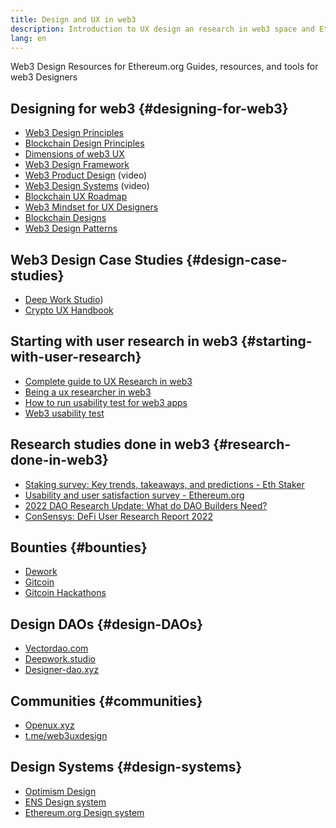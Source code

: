 ```yaml
---
title: Design and UX in web3
description: Introduction to UX design an research in web3 space and Ethereum 
lang: en
---
```


Web3 Design Resources for Ethereum.org
Guides, resources, and tools for web3 Designers

## Designing for web3 {#designing-for-web3}

- [Web3 Design Principles](https://medium.com/@lyricalpolymath/web3-design-principles-f21db2f240c1#2a8e)
- [Blockchain Design Principles](https://medium.com/design-ibm/blockchain-design-principles-599c5c067b6e)
- [Dimensions of web3 UX](https://uxdesign.cc/the-levels-of-web3-user-experience-4f2ad113e37d)
- [Web3 Design Framework](https://medium.com/@lyricalpolymath/web3designdecisionframework-e84075816515)
- [Web3 Product Design](https://www.youtube.com/watch?v=UaDHYfq_XKY&t=322s) (video)
- [Web3 Design Systems](https://www.youtube.com/watch?v=TS6krLxJWr4) (video)
- [Blockchain UX Roadmap](https://www.linkedin.com/pulse/blockchain-ux-roadmap-building-first-class-product-case-kos-chekanov?trk=organization-update-content_share-article)
- [Web3 Mindset for UX Designers](https://medium.com/expedite-design/web3-mindset-for-ux-designers-expedite-design-7e8e7784b9bc)
- [Blockchain Designs](https://blockchainz.design/)
- [Web3 Design Patterns](https://www.web3designpatterns.io/)


## Web3 Design Case Studies {#design-case-studies}

- [Deep Work Studio](https://deepwork.studio/case-studies/))
- [Crypto UX Handbook](https://www.cryptouxhandbook.com/)

## Starting with user research in web3 {#starting-with-user-research}

- [Complete guide to UX Research in web3](https://uxplanet.org/a-complete-guide-to-ux-research-for-web-3-0-products-d6bead20ebb1)
- [Being a ux researcher in web3](https://medium.com/@georgia.rakusen/what-its-like-being-a-user-researcher-in-web3-6a4bcc096849)
- [How to run usability test for web3 apps](https://youtu.be/NlNGbHgJbAU)
- [Web3 usability test](https://archive.devcon.org/archive/watch/5/testing-dapps-with-realistic-web3-mocking/?playlist=Devcon%205&tab=YouTube)

## Research studies done in web3 {#research-done-in-web3}
- [Staking survey: Key trends, takeaways, and predictions - Eth Staker](https://uxplanet.org/a-complete-guide-to-ux-research-for-web-3-0-products-d6bead20ebb1)
- [Usability and user satisfaction survey - Ethereum.org](https://medium.com/@georgia.rakusen/what-its-like-being-a-user-researcher-in-web3-6a4bcc096849)
- [2022 DAO Research Update: What do DAO Builders Need?](https://youtu.be/NlNGbHgJbAU)
- [ConSensys: DeFi User Research Report 2022](https://archive.devcon.org/archive/watch/5/testing-dapps-with-realistic-web3-mocking/?playlist=Devcon%205&tab=YouTube)

## Bounties {#bounties}
- [Dework](https://app.dework.xyz/bounties)
- [Gitcoin](https://gitcoin.co/bounties)
- [Gitcoin Hackathons](https://gitcoin.co/hackathons)

## Design DAOs {#design-DAOs}
- [Vectordao.com](https://vectordao.com/)
- [Deepwork.studio](https://www.deepwork.studio/)
- [Designer-dao.xyz](https://www.designer-dao.xyz/)

## Communities {#communities}
- [Openux.xyz](https://openux.xyz/about)
- [t.me/web3uxdesign](https://t.me/web3uxdesign)

## Design Systems {#design-systems}
- [Optimism Design](https://www.figma.com/@oplabs)
- [ENS Design system](https://thorin.ens.domains/)
- [Ethereum.org Design system](https://www.figma.com/@ethdotorg)

